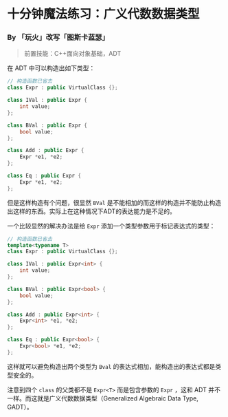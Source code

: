 # 十分钟魔法练习：广义代数数据类型

### By 「玩火」改写「图斯卡蓝瑟」

> 前置技能：C++面向对象基础，ADT

在 ADT 中可以构造出如下类型：

```cpp
// 构造函数已省去
class Expr : public VirtualClass {};

class IVal : public Expr {
    int value;
};

class BVal : public Expr {
    bool value;
};

class Add : public Expr {
    Expr *e1, *e2;
};

class Eq : public Expr {
    Expr *e1, *e2;
};
```

但是这样构造有个问题，很显然 `BVal` 是不能相加的而这样的构造并不能防止构造出这样的东西。实际上在这种情况下ADT的表达能力是不足的。

一个比较显然的解决办法是给 `Expr` 添加一个类型参数用于标记表达式的类型：

```cpp
// 构造函数已省去
template<typename T>
class Expr : public VirtualClass {};

class IVal : public Expr<int> {
    int value;
};

class BVal : public Expr<bool> {
    bool value;
};

class Add : public Expr<int> {
    Expr<int> *e1, *e2;
};

class Eq : public Expr<bool> {
    Expr<bool> *e1, *e2;
};
```

这样就可以避免构造出两个类型为 `Bval` 的表达式相加，能构造出的表达式都是类型安全的。

注意到四个 `class` 的父类都不是 `Expr<T>` 而是包含参数的 `Expr` ，这和 ADT 并不一样。而这就是广义代数数据类型（Generalized Algebraic Data Type, GADT）。

